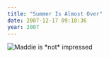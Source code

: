 ```yaml
---
title: "Summer Is Almost Over"
date: 2007-12-17 09:10:36
year: 2007
---
```

<img alt="Maddie is *not* impressed" id="image1267" src="{{site.github.url}}/files/2007/12/IMG_1678.JPG" />
